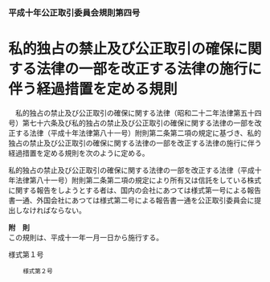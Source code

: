 ### 平成十年公正取引委員会規則第四号  
# 私的独占の禁止及び公正取引の確保に関する法律の一部を改正する法律の施行に伴う経過措置を定める規則  
　私的独占の禁止及び公正取引の確保に関する法律（昭和二十二年法律第五十四号）第七十六条及び私的独占の禁止及び公正取引の確保に関する法律の一部を改正する法律（平成十年法律第八十一号）附則第二条第二項の規定に基づき、私的独占の禁止及び公正取引の確保に関する法律の一部を改正する法律の施行に伴う経過措置を定める規則を次のように定める。  
  
私的独占の禁止及び公正取引の確保に関する法律の一部を改正する法律（平成十年法律第八十一号）附則第二条第二項の規定により所有又は信託をしている株式に関する報告をしようとする者は、国内の会社にあつては様式第一号による報告書一通、外国会社にあつては様式第二号による報告書一通を公正取引委員会に提出しなければならない。  
  
**附　則**  
この規則は、平成十一年一月一日から施行する。  
  
様式第１号
          
        様式第２号
          
        